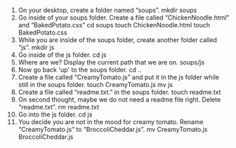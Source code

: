 1. On your desktop, create a folder named “soups”.
    mkdir soups
2. Go inside of your soups folder. Create a file called “ChickenNoodle.html” and “BakedPotato.css”
    cd soups
    touch ChickenNoodle.html
    touch BakedPotato.css
3. While you are inside of the soups folder, create another folder called “js”.
    mkdir js
4. Go inside of the js folder.
    cd js
5. Where are we? Display the current path that we are on.
    soups/js
6. Now go back 'up' to the soups folder.
    cd ..
7. Create a file called “CreamyTomato.js” and put it in the js folder while still in the soups folder.
    touch CreamyTomato.js mv js
8. Create a file called “readme.txt.” in the soups folder.
    touch readme.txt
9. On second thought, maybe we do not need a readme file right. Delete “readme.txt”.
    rm readme.txt
10. Go into the js folder.
    cd js
11. You decide you are not in the mood for creamy tomato. Rename “CreamyTomato.js” to “BroccoliCheddar.js”.
    mv CreamyTomato.js BroccoliCheddar.js